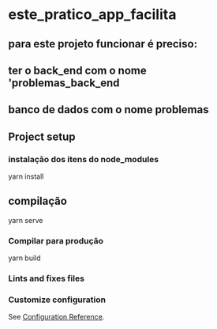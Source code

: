 # este_pratico_app_facilita
## para este projeto funcionar é preciso:
 ## ter o back_end com o nome 'problemas_back_end
  ## banco de dados com o nome problemas
## Project setup 
### instalação dos itens do node_modules

yarn install

## compilação

yarn serve

### Compilar para produção

yarn build
### Lints and fixes files

### Customize configuration
See [Configuration Reference](https://cli.vuejs.org/config/).
